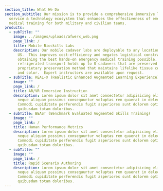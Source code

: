 ```yaml
---
section_title: What We Do
section_subtitle: Our mission is to provide a comprehensive immersive learning
  service & technology ecosystem that enhances the effectiveness of emergency
  medical training for both military and civilian teams.
products:
  - subTitle: ""
    image: ../images/uploads/afwerx_web.png
    page_link: /
    title: Mobile Bioskills Labs
    description: Our mobile cadaver labs are deployable to any location in the
      US.  This improves cost-efficiency and negates logistical constraints for
      obtaining the best hands-on emergency medical training possible.  The
      refrigerated transport holds up to 8 cadavers that are preserved through
      proprietary preservation method that maintains lifelike tissue consistency
      and color.  Expert instructors are available upon request.
  - subTitle: REAL-X (Realistic Enhanced Augmented Learning Experience)
    image: ""
    page_link: /
    title: AR/VR Immersive Instruction
    description: Lorem ipsum dolor sit amet consectetur adipisicing elit. Omnis
      neque aliquam possimus consequuntur voluptas rem quaerat in delectus.
      Commodi cupiditate perferendis fugit asperiores sunt dolorem optio nulla
      quibusdam totam doloribus.
  - subTitle: BEAST (Benchmark Evaluated Augmented Skills Training)
    image: ""
    page_link: /
    title: Human Performance Metrics
    description: Lorem ipsum dolor sit amet consectetur adipisicing elit. Omnis
      neque aliquam possimus consequuntur voluptas rem quaerat in delectus.
      Commodi cupiditate perferendis fugit asperiores sunt dolorem optio nulla
      quibusdam totam doloribus.
  - subTitle: ""
    image: ""
    page_link: /
    title: Rapid Scenario Authoring
    description: Lorem ipsum dolor sit amet consectetur adipisicing elit. Omnis
      neque aliquam possimus consequuntur voluptas rem quaerat in delectus.
      Commodi cupiditate perferendis fugit asperiores sunt dolorem optio nulla
      quibusdam totam doloribus.
---
```

